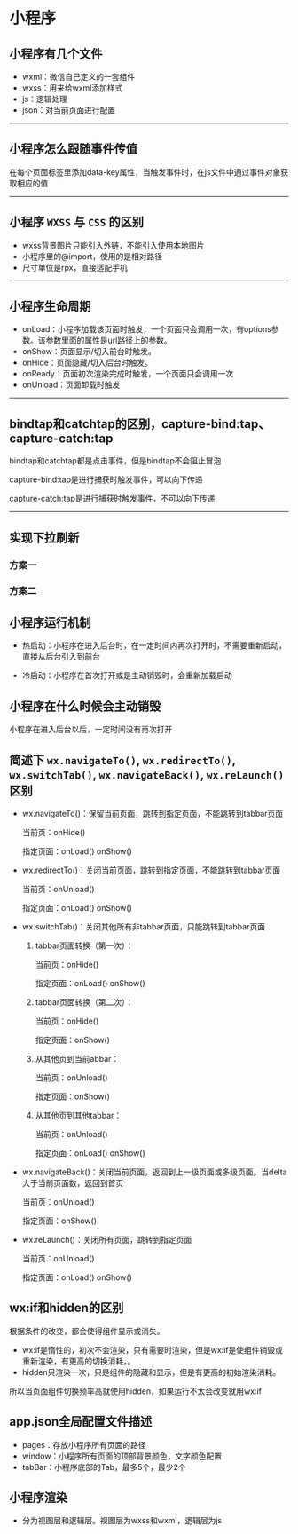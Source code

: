 # 小程序

## 小程序有几个文件

- wxml：微信自己定义的一套组件
- wxss：用来给wxml添加样式
- js：逻辑处理
- json：对当前页面进行配置

---

## 小程序怎么跟随事件传值

在每个页面标签里添加data-key属性，当触发事件时，在js文件中通过事件对象获取相应的值

---

## **小程序** **`WXSS`** **与** **`CSS`** 的区别

- wxss背景图片只能引入外链，不能引入使用本地图片
- 小程序里的@import，使用的是相对路径
- 尺寸单位是rpx，直接适配手机

---

## 小程序生命周期

- onLoad：小程序加载该页面时触发，一个页面只会调用一次，有options参数。该参数里面的属性是url路径上的参数。
- onShow：页面显示/切入前台时触发。
- onHide：页面隐藏/切入后台时触发。
- onReady：页面初次渲染完成时触发，一个页面只会调用一次
- onUnload：页面卸载时触发

---

## bindtap和catchtap的区别，capture-bind:tap、capture-catch:tap

bindtap和catchtap都是点击事件，但是bindtap不会阻止冒泡



capture-bind:tap是进行捕获时触发事件，可以向下传递

capture-catch:tap是进行捕获时触发事件，不可以向下传递

---

## 实现下拉刷新

### 方案一

### 方案二

## 小程序运行机制

- 热启动：小程序在进入后台时，在一定时间内再次打开时，不需要重新启动，直接从后台引入到前台

- 冷启动：小程序在首次打开或是主动销毁时，会重新加载启动

## 小程序在什么时候会主动销毁

小程序在进入后台以后，一定时间没有再次打开

## **简述下** **`wx.navigateTo()`,** **`wx.redirectTo()`,** **`wx.switchTab()`,** **`wx.navigateBack()`,** **`wx.reLaunch()`** 区别

- wx.navigateTo()：保留当前页面，跳转到指定页面，不能跳转到tabbar页面

  当前页：onHide()

  指定页面：onLoad() onShow()

- wx.redirectTo()：关闭当前页面，跳转到指定页面，不能跳转到tabbar页面

  当前页：onUnload()

  指定页面：onLoad() onShow()

- wx.switchTab()：关闭其他所有非tabbar页面，只能跳转到tabbar页面

  1. tabbar页面转换（第一次）：

     当前页：onHide()

     指定页面：onLoad() onShow()

  2. tabbar页面转换（第二次）：

     当前页：onHide()

     指定页面：onShow()

  3. 从其他页到当前abbar：

     当前页：onUnload()

     指定页面：onShow()

  4. 从其他页到其他tabbar：

     当前页：onUnload()

     指定页面：onLoad() onShow()

- wx.navigateBack()：关闭当前页面，返回到上一级页面或多级页面。当delta大于当前页面数，返回到首页

  当前页：onUnload()

  指定页面：onShow()

- wx.reLaunch()：关闭所有页面，跳转到指定页面

  当前页：onUnload()

  指定页面：onLoad() onShow() 

## wx:if和hidden的区别

根据条件的改变，都会使得组件显示或消失。

- wx:if是惰性的，初次不会渲染，只有需要时渲染，但是wx:if是使组件销毁或重新渲染，有更高的切换消耗，。
- hidden只渲染一次，只是组件的隐藏和显示，但是有更高的初始渲染消耗。

所以当页面组件切换频率高就使用hidden，如果运行不太会改变就用wx:if

## app.json全局配置文件描述

- pages：存放小程序所有页面的路径
- window：小程序所有页面的顶部背景颜色，文字颜色配置
- tabBar：小程序底部的Tab，最多5个，最少2个

## 小程序渲染

- 分为视图层和逻辑层。视图层为wxss和wxml，逻辑层为js
